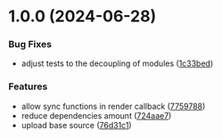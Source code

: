 # 1.0.0 (2024-06-28)


### Bug Fixes

* adjust tests to the decoupling of modules ([1c33bed](https://github.com/neg4n/d3-no-dom/commit/1c33bed2e6ee366617112c86c1505e75b42661c4))


### Features

* allow sync functions in render callback ([7759788](https://github.com/neg4n/d3-no-dom/commit/775978822fde548645a74cbc007561223dcbbdc1))
* reduce dependencies amount ([724aae7](https://github.com/neg4n/d3-no-dom/commit/724aae7a05a1a6411aa6fa17928b55da9528bca9))
* upload base source ([76d31c1](https://github.com/neg4n/d3-no-dom/commit/76d31c14f1431f319d363685b523ab4974eddf83))
